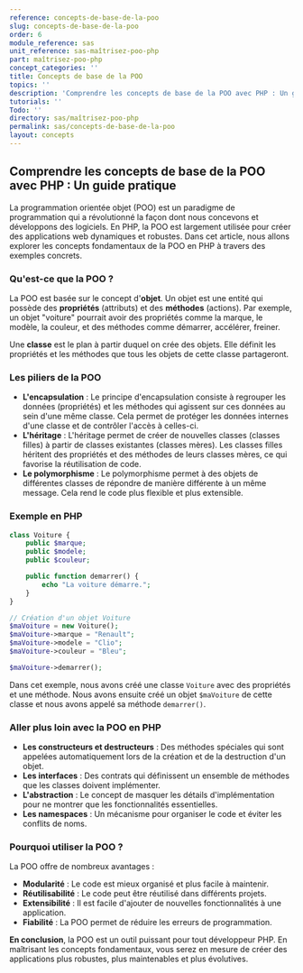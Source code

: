 ```yaml
---
reference: concepts-de-base-de-la-poo
slug: concepts-de-base-de-la-poo
order: 6
module_reference: sas
unit_reference: sas-maîtrisez-poo-php
part: maîtrisez-poo-php
concept_categories: ''
title: Concepts de base de la POO
topics: ''
description: 'Comprendre les concepts de base de la POO avec PHP : Un guide pratique'
tutorials: ''
Todo: ''
directory: sas/maîtrisez-poo-php
permalink: sas/concepts-de-base-de-la-poo
layout: concepts
---
```



## Comprendre les concepts de base de la POO avec PHP : Un guide pratique

La programmation orientée objet (POO) est un paradigme de programmation qui a révolutionné la façon dont nous concevons et développons des logiciels. En PHP, la POO est largement utilisée pour créer des applications web dynamiques et robustes. Dans cet article, nous allons explorer les concepts fondamentaux de la POO en PHP à travers des exemples concrets.

### Qu'est-ce que la POO ?

La POO est basée sur le concept d'**objet**. Un objet est une entité qui possède des **propriétés** (attributs) et des **méthodes** (actions). Par exemple, un objet "voiture" pourrait avoir des propriétés comme la marque, le modèle, la couleur, et des méthodes comme démarrer, accélérer, freiner.

Une **classe** est le plan à partir duquel on crée des objets. Elle définit les propriétés et les méthodes que tous les objets de cette classe partageront.

### Les piliers de la POO

* **L'encapsulation** : Le principe d'encapsulation consiste à regrouper les données (propriétés) et les méthodes qui agissent sur ces données au sein d'une même classe. Cela permet de protéger les données internes d'une classe et de contrôler l'accès à celles-ci.
* **L'héritage** : L'héritage permet de créer de nouvelles classes (classes filles) à partir de classes existantes (classes mères). Les classes filles héritent des propriétés et des méthodes de leurs classes mères, ce qui favorise la réutilisation de code.
* **Le polymorphisme** : Le polymorphisme permet à des objets de différentes classes de répondre de manière différente à un même message. Cela rend le code plus flexible et plus extensible.

### Exemple en PHP

```php
class Voiture {
    public $marque;
    public $modele;
    public $couleur;

    public function demarrer() {
        echo "La voiture démarre.";
    }
}

// Création d'un objet Voiture
$maVoiture = new Voiture();
$maVoiture->marque = "Renault";
$maVoiture->modele = "Clio";
$maVoiture->couleur = "Bleu";

$maVoiture->demarrer();
```

Dans cet exemple, nous avons créé une classe `Voiture` avec des propriétés et une méthode. Nous avons ensuite créé un objet `$maVoiture` de cette classe et nous avons appelé sa méthode `demarrer()`.

### Aller plus loin avec la POO en PHP

* **Les constructeurs et destructeurs** : Des méthodes spéciales qui sont appelées automatiquement lors de la création et de la destruction d'un objet.
* **Les interfaces** : Des contrats qui définissent un ensemble de méthodes que les classes doivent implémenter.
* **L'abstraction** : Le concept de masquer les détails d'implémentation pour ne montrer que les fonctionnalités essentielles.
* **Les namespaces** : Un mécanisme pour organiser le code et éviter les conflits de noms.

### Pourquoi utiliser la POO ?

La POO offre de nombreux avantages :

* **Modularité** : Le code est mieux organisé et plus facile à maintenir.
* **Réutilisabilité** : Le code peut être réutilisé dans différents projets.
* **Extensibilité** : Il est facile d'ajouter de nouvelles fonctionnalités à une application.
* **Fiabilité** : La POO permet de réduire les erreurs de programmation.

**En conclusion**, la POO est un outil puissant pour tout développeur PHP. En maîtrisant les concepts fondamentaux, vous serez en mesure de créer des applications plus robustes, plus maintenables et plus évolutives.


